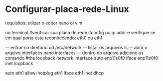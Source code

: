 # Configurar-placa-rede-Linux

requisitos: utlizar o editor nano oi vim

no terminal
#verificar sua placa de rede
ifconfig ou ip addr
e verifique se em qual porta esta reconhecendo: eth0 ou eth1


-- entrar no diretorio
cd /etc/network
-- listar os arquivos
ls
-- abrir o arquivo interfaces
nano interfaces
-- dentro do arquivo adicione os comando
#the loopback network interface
auto enp11s0f0
iface enp11s0f0 inet loopback

auto eth1
allow-hotplug eth1
iface eth1 inet dhcp


